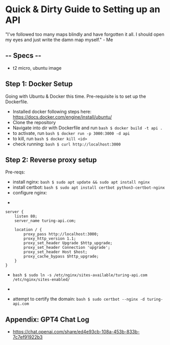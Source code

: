 # Quick & Dirty Guide to Setting up an API

"I've followed too many maps blindly and have forgotten it all. I should open my eyes and just write the damn map myself." - Me 

## -- Specs -- 

- t2 micro, ubuntu image

## Step 1: Docker Setup

Going with Ubuntu & Docker this time. Pre-requisite is to set up the Dockerfile. 

- Installed docker following steps here: https://docs.docker.com/engine/install/ubuntu/
- Clone the repository
- Navigate into dir with Dockerfile and run ```bash $ docker build -t api .```
- to activate, run ```bash $ docker run -p 3000:3000 -d api```
- to kill, run ```bash $ docker kill <id>```
- check running: ```bash $ curl http://localhost:3000```

## Step 2: Reverse proxy setup

Pre-reqs:
- install nginx: ```bash $ sudo apt update && sudo apt install nginx```
- install certbot: ```bash $ sudo apt install certbot python3-certbot-nginx``` 
- configure nginx: 
- ```bash $ sudo vi /etc/nginx/sites-available/api
```
server {
    listen 80;
    server_name turing-api.com;

    location / {
        proxy_pass http://localhost:3000;
        proxy_http_version 1.1;
        proxy_set_header Upgrade $http_upgrade;
        proxy_set_header Connection 'upgrade';
        proxy_set_header Host $host;
        proxy_cache_bypass $http_upgrade;
    }
}
```
- ```bash $ sudo ln -s /etc/nginx/sites-available/turing-api.com /etc/nginx/sites-enabled/```
- ```bash $ sudo systemctl restart nginx
- attempt to certify the domain: ```bash $ sudo certbot --nginx -d turing-api.com``` 

## Appendix: GPT4 Chat Log
- https://chat.openai.com/share/ed4e93cb-108a-453b-833b-7c7ef91922b3